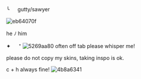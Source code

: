  ╰ 　  gutty/sawyer
 
 ![eb64070f](https://github.com/kkao014/kkao014/assets/106118544/315bbd76-3283-4979-8f36-de8a2a53d225)


 he ﾉ him 

 ✦  　 ⁺  ![5269aa80](https://github.com/kkao014/readme/assets/106118544/17e0312b-44ea-451e-b425-fffbd616422e) often off tab please whisper me! 

 please do not copy my skins, taking inspo is ok.

 c + h always fine! ![4b8a6341](https://github.com/kkao014/kkao014/assets/106118544/64bcb775-4e62-48d4-8fc4-6ddc97b634dd)



